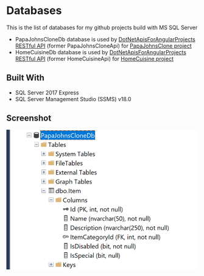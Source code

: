 # Databases
This is the list of databases for my github projects build with MS SQL Server 
* PapaJohnsCloneDb database is used by [DotNetApisForAngularProjects RESTful API](https://github.com/Tiamatt/DotNetApisForAngularProjects) (former PapaJohnsCloneApi) for [PapaJohnsClone project](https://github.com/Tiamatt/PapaJohnsClone)
* HomeCuisineDb database is used by [DotNetApisForAngularProjects RESTful API](https://github.com/Tiamatt/DotNetApisForAngularProjects) (former HomeCuisineApi) for [HomeCuisine project](https://github.com/Tiamatt/HomeCuisine)

## Built With
* SQL Server 2017 Express 
* SQL Server Management Studio (SSMS) v18.0 

## Screenshot
![Screenshot](/screenshot.png?raw=true "Screenshot")
